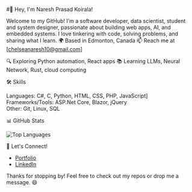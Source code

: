 #👋 Hey, I'm Naresh Prasad Koirala!

Welcome to my GitHub! I'm a software developer, data scientist, student and system designer, passionate about building web apps, AI, and embedded systems. I love tinkering with code, solving problems, and sharing what I learn.
🌍 Based in Edmonton, Canada 📫 Reach me at [chelseanaresh10@gmail.com]


🔍 Exploring Python automation, React apps
📚 Learning LLMs, Neural Network, Rust, cloud computing

🛠 Skills

Languages: C#, C, Python, HTML, CSS, PHP, JavaScript]  
Frameworks/Tools: ASP.Net Core, Blazor, jQuery  
Other: Git, Linux, SQL

📊 GitHub Stats

![Top Languages](https://github-readme-stats.vercel.app/api/top-langs/?username=NareshKoirala&layout=compact&theme=tokyonight)

🤝 Let's Connect!

- [Portfolio](https://nareshkoirala.github.io/MineRepo/)
- [LinkedIn](https://www.linkedin.com/in/naresh-koirala-6205582b3/)

Thanks for stopping by! Feel free to check out my repos or drop me a message. 😄
